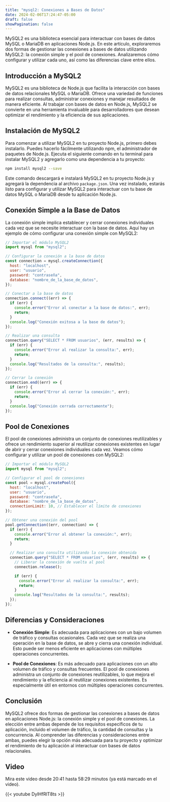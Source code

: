 ```yaml
---
title: "mysql2: Conexiones a Bases de Datos"
date: 2024-02-06T17:24:47-05:00
draft: false
showPagination: false
---
```


MySQL2 es una biblioteca esencial para interactuar con bases de datos MySQL o MariaDB en aplicaciones Node.js. En este artículo, exploraremos dos formas de gestionar las conexiones a bases de datos utilizando MySQL2: la conexión simple y el pool de conexiones. Analizaremos cómo configurar y utilizar cada uno, así como las diferencias clave entre ellos.

## Introducción a MySQL2

MySQL2 es una biblioteca de Node.js que facilita la interacción con bases de datos relacionales MySQL o MariaDB. Ofrece una variedad de funciones para realizar consultas, administrar conexiones y manejar resultados de manera eficiente. Al trabajar con bases de datos en Node.js, MySQL2 se convierte en una herramienta invaluable para desarrolladores que desean optimizar el rendimiento y la eficiencia de sus aplicaciones.

## Instalación de MySQL2

Para comenzar a utilizar MySQL2 en tu proyecto Node.js, primero debes instalarlo. Puedes hacerlo fácilmente utilizando npm, el administrador de paquetes de Node.js. Ejecuta el siguiente comando en tu terminal para instalar MySQL2 y agregarlo como una dependencia a tu proyecto:

```bash
npm install mysql2 --save
```

Este comando descargará e instalará MySQL2 en tu proyecto Node.js y agregará la dependencia al archivo `package.json`. Una vez instalado, estarás listo para configurar y utilizar MySQL2 para interactuar con tu base de datos MySQL o MariaDB desde tu aplicación Node.js.

## Conexión Simple a la Base de Datos

La conexión simple implica establecer y cerrar conexiones individuales cada vez que se necesite interactuar con la base de datos. Aquí hay un ejemplo de cómo configurar una conexión simple con MySQL2:

```javascript
// Importar el módulo MySQL2
import mysql from "mysql2";

// Configurar la conexión a la base de datos
const connection = mysql.createConnection({
  host: "localhost",
  user: "usuario",
  password: "contraseña",
  database: "nombre_de_la_base_de_datos",
});

// Conectar a la base de datos
connection.connect((err) => {
  if (err) {
    console.error("Error al conectar a la base de datos:", err);
    return;
  }
  console.log("Conexión exitosa a la base de datos");
});

// Realizar una consulta
connection.query("SELECT * FROM usuarios", (err, results) => {
  if (err) {
    console.error("Error al realizar la consulta:", err);
    return;
  }
  console.log("Resultados de la consulta:", results);
});

// Cerrar la conexión
connection.end((err) => {
  if (err) {
    console.error("Error al cerrar la conexión:", err);
    return;
  }
  console.log("Conexión cerrada correctamente");
});
```

## Pool de Conexiones

El pool de conexiones administra un conjunto de conexiones reutilizables y ofrece un rendimiento superior al reutilizar conexiones existentes en lugar de abrir y cerrar conexiones individuales cada vez. Veamos cómo configurar y utilizar un pool de conexiones con MySQL2:

```javascript
// Importar el módulo MySQL2
import mysql from "mysql2";

// Configurar el pool de conexiones
const pool = mysql.createPool({
  host: "localhost",
  user: "usuario",
  password: "contraseña",
  database: "nombre_de_la_base_de_datos",
  connectionLimit: 10, // Establecer el límite de conexiones
});

// Obtener una conexión del pool
pool.getConnection((err, connection) => {
  if (err) {
    console.error("Error al obtener la conexión:", err);
    return;
  }

  // Realizar una consulta utilizando la conexión obtenida
  connection.query("SELECT * FROM usuarios", (err, results) => {
    // Liberar la conexión de vuelta al pool
    connection.release();

    if (err) {
      console.error("Error al realizar la consulta:", err);
      return;
    }
    console.log("Resultados de la consulta:", results);
  });
});
```

## Diferencias y Consideraciones

- **Conexión Simple**: Es adecuada para aplicaciones con un bajo volumen de tráfico y consultas ocasionales. Cada vez que se realiza una operación en la base de datos, se abre y cierra una conexión individual. Esto puede ser menos eficiente en aplicaciones con múltiples operaciones concurrentes.

- **Pool de Conexiones**: Es más adecuado para aplicaciones con un alto volumen de tráfico y consultas frecuentes. El pool de conexiones administra un conjunto de conexiones reutilizables, lo que mejora el rendimiento y la eficiencia al reutilizar conexiones existentes. Es especialmente útil en entornos con múltiples operaciones concurrentes.

## Conclusión

MySQL2 ofrece dos formas de gestionar las conexiones a bases de datos en aplicaciones Node.js: la conexión simple y el pool de conexiones. La elección entre ambas depende de los requisitos específicos de tu aplicación, incluido el volumen de tráfico, la cantidad de consultas y la concurrencia. Al comprender las diferencias y consideraciones entre ambas, puedes elegir la opción más adecuada para tu proyecto y optimizar el rendimiento de tu aplicación al interactuar con bases de datos relacionales.

## Video

Mira este video desde 20:41 hasta 58:29 minutos (ya está marcado en el video).

{{< youtube DylHfRlT8ts >}}
